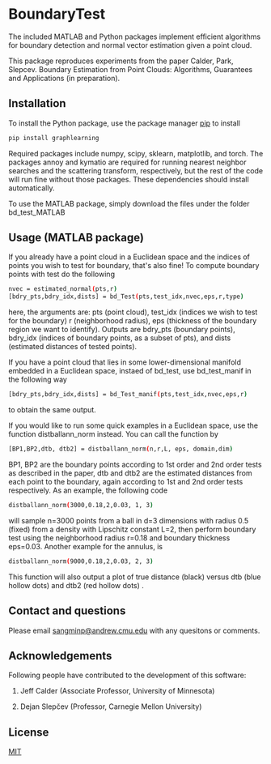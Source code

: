 # BoundaryTest
The included MATLAB and Python packages implement efficient algorithms for boundary detection and normal vector estimation given a point cloud.

This package reproduces experiments from the paper
Calder, Park, Slepcev. Boundary Estimation from Point Clouds: Algorithms, Guarantees and Applications (in preparation).

## Installation

To install the Python package, use the package manager [pip](https://pip.pypa.io/en/stable/) to install 

```bash
pip install graphlearning
```
Required packages include numpy, scipy, sklearn, matplotlib, and torch. The packages annoy and kymatio are required for running nearest neighbor searches and the scattering transform, respectively, but the rest of the code will run fine without those packages. These dependencies should install automatically.

To use the MATLAB package, simply download the files under the folder bd_test_MATLAB

## Usage (MATLAB package)

If you already have a point cloud in a Euclidean space and the indices of points you wish to test for boundary, that's also fine! To compute boundary points with test do the following
```bash
nvec = estimated_normal(pts,r)
[bdry_pts,bdry_idx,dists] = bd_Test(pts,test_idx,nvec,eps,r,type)
```
here, the arguments are: pts (point cloud), test_idx (indices we wish to test for the boundary) r (neighborhood radius), eps (thickness of the boundary region we want to identify). Outputs are bdry_pts (boundary points), bdry_idx (indices of boundary points, as a subset of pts), and dists (estimated distances of tested points).

If you have a point cloud that lies in some lower-dimensional manifold embedded in a Euclidean space, instaed of bd_test, use bd_test_manif in the following way
```bash
[bdry_pts,bdry_idx,dists] = bd_Test_manif(pts,test_idx,nvec,eps,r)
```
to obtain the same output.

If you would like to run some quick examples in a Euclidean space, use the function distballann_norm instead. You can call the function by
```bash
[BP1,BP2,dtb, dtb2] = distballann_norm(n,r,L, eps, domain,dim)
```
BP1, BP2 are the boundary points according to 1st order and 2nd order tests as described in the paper, dtb and dtb2 are the estimated distances from each point to the boundary, again according to 1st and 2nd order tests respectively. As an example, the following code
```bash
distballann_norm(3000,0.18,2,0.03, 1, 3)
```
will sample n=3000 points from a ball in d=3 dimensions with radius 0.5 (fixed) from a density with Lipschitz constant L=2, then perform boundary test using the neighborhood radius r=0.18 and boundary thickness eps=0.03.
Another example for the annulus, is
```bash
distballann_norm(9000,0.18,2,0.03, 2, 3)
```
This function will also output a plot of true distance (black) versus dtb (blue hollow dots) and dtb2 (red hollow dots) .

## Contact and questions
Please email sangminp@andrew.cmu.edu with any quesitons or comments.

## Acknowledgements
Following people have contributed to the development of this software:

1. Jeff Calder (Associate Professor, University of Minnesota)

2. Dejan Slepčev (Professor, Carnegie Mellon University)

## License
[MIT](https://choosealicense.com/licenses/mit/)
